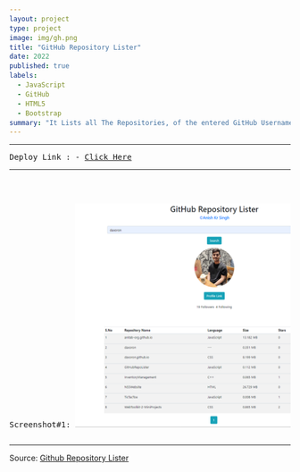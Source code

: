 ```yaml
---
layout: project
type: project
image: img/gh.png
title: "GitHub Repository Lister"
date: 2022
published: true
labels:
  - JavaScript
  - GitHub
  - HTML5
  - Bootstrap
summary: "It Lists all The Repositories, of the entered GitHub Username."
---
```

<hr>
<pre>
Deploy Link : - <a href = "https://github-repo-lister.netlify.app/">Click Here</a>
<hr>

Screenshot#1:
<img class="img-fluid" src="../img/ss.png">
</pre>
<hr>

Source: <a href="https://github.com/daxoron/GitHubRepoLister"><i class="large github icon "></i>Github Repository Lister</a>
